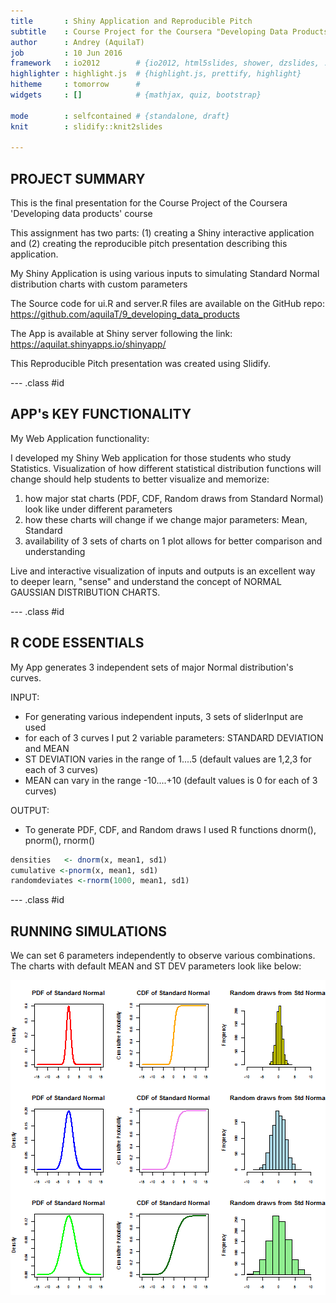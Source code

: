 ```yaml
---
title       : Shiny Application and Reproducible Pitch
subtitle    : Course Project for the Coursera "Developing Data Products"
author      : Andrey (AquilaT)
job         : 10 Jun 2016
framework   : io2012        # {io2012, html5slides, shower, dzslides, ...}
highlighter : highlight.js  # {highlight.js, prettify, highlight}
hitheme     : tomorrow      # 
widgets     : []            # {mathjax, quiz, bootstrap}

mode        : selfcontained # {standalone, draft}
knit        : slidify::knit2slides

---
```


## PROJECT SUMMARY

This is the final presentation for the Course Project of the Coursera 'Developing data products' course

This assignment has two parts: (1) creating a Shiny interactive application and (2) creating the reproducible pitch presentation describing this application.

My Shiny Application is using various inputs to simulating Standard Normal distribution charts with custom parameters 

The Source code for ui.R and server.R files are available on the GitHub repo: https://github.com/aquilaT/9_developing_data_products 

The App is available at Shiny server following the link: https://aquilat.shinyapps.io/shinyapp/ 

This Reproducible Pitch presentation was created using Slidify. 


--- .class #id 

## APP's KEY FUNCTIONALITY

My Web Application functionality:

I developed my Shiny Web application for those students who study Statistics. Visualization of how different statistical distribution functions will change should help students to better visualize and memorize:

1. how major stat charts (PDF, CDF, Random draws from Standard Normal) look like under different parameters
2. how these charts will change if we change major parameters: Mean, Standard 
3. availability of 3 sets of charts on 1 plot allows for better comparison and understanding

Live and interactive visualization of inputs and outputs is an excellent way to deeper learn, "sense" and understand the concept of NORMAL GAUSSIAN DISTRIBUTION CHARTS. 

--- .class #id 

## R CODE ESSENTIALS

My App generates 3 independent sets of major Normal distribution's curves.

INPUT:

- For generating various independent inputs, 3 sets of sliderInput are used
- for each of 3 curves I put 2 variable parameters: STANDARD DEVIATION and MEAN
- ST DEVIATION varies in the range of 1....5 (default values are 1,2,3 for each of 3 curves)
- MEAN can vary in the range -10....+10 (default values is 0 for each of 3 curves)


OUTPUT:

- To generate PDF, CDF, and Random draws I used R functions dnorm(), pnorm(), rnorm()

```r
densities   <- dnorm(x, mean1, sd1)
cumulative <-pnorm(x, mean1, sd1)
randomdeviates <-rnorm(1000, mean1, sd1)
```

--- .class #id 

## RUNNING SIMULATIONS

We can set 6 parameters independently to observe various combinations. The charts with default MEAN and ST DEV parameters look like below:  

![plot of chunk unnamed-chunk-2](assets/fig/unnamed-chunk-2-1.png)
